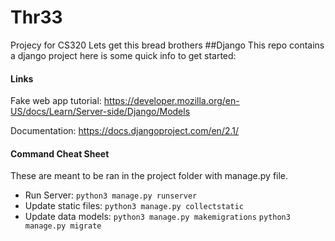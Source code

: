 # Thr33
Projecy for CS320
Lets get this bread brothers
##Django
This repo contains a django project here is some quick info to get started:

#### Links
Fake web app tutorial: https://developer.mozilla.org/en-US/docs/Learn/Server-side/Django/Models

Documentation: https://docs.djangoproject.com/en/2.1/

#### Command Cheat Sheet
These are meant to be ran in the project folder with manage.py file.
- Run Server:
`python3 manage.py runserver`
- Update static files:
`python3 manage.py collectstatic`
- Update data models:
`python3 manage.py makemigrations`
`python3 manage.py migrate`
